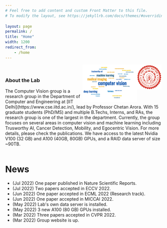 ```yaml
---
# Feel free to add content and custom Front Matter to this file.
# To modify the layout, see https://jekyllrb.com/docs/themes/#overriding-theme-defaults

layout: page
permalink: /
title: "Home"
width: 1200
redirect_from:
    - /home
---
```


<img src="/assets/images/iitd-logo.png" width="80px" height="80px" style="float: right;">

<img src="/assets/images/wordcloud-light.png" width="35%" height="35%" style="border:0px solid white; float: right;" >
<br>


<h3> About the Lab</h3>
The Computer Vision group is a research group in the Department of Computer and Engineering at [IIT Delhi](https://www.cse.iitd.ac.in/), lead by Professor Chetan Arora. With 15 graduate students (PhD/MS) and multiple B.Techs, Interns, and RAs, the research group is one of the largest in the department.
Currently, the group focuses on several areas in computer vision and machine learning including Trusworthy AI, Cancer Detection, Mobility, and Egocentric Vision. For more details, please check the publications.
We have access to the latest Nvidia V100 (32 GB) and A100 (40GB, 80GB) GPUs, and a RAID data server of size ~90TB. 
<br>
<br>

# News
* (Jul 2022) One paper published in Nature Scientific Reports.
* (Jul 2022) Two papers accepted in ECCV 2022.
* (Jun 2022) One paper accepted in ECML 2022 (Research track).
* (Jun 2022) One paper accepted in MICCAI 2022.
* (May 2022) Lab's own data server is installed.
* (May 2022) 3 new A100 (80 GB) GPUs installed.
* (Mar 2022) Three papers accepted in CVPR 2022.
* (Mar 2022) Group website is up.
